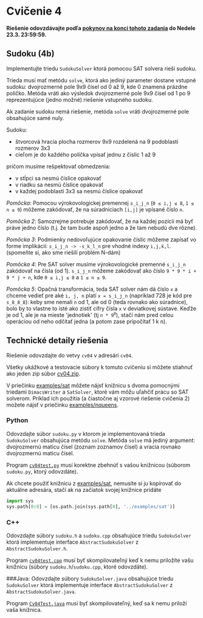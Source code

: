 Cvičenie 4
==========

**Riešenie odovzdávajte podľa
[pokynov na konci tohoto zadania](#technické-detaily-riešenia)
do Nedele 23.3.  23:59:59.**

## Sudoku (4b)

Implementujte triedu `SudokuSolver` ktorá pomocou SAT solvera rieši sudoku.

Trieda musí mať metódu `solve`, ktorá ako jediný parameter dostane vstupné sudoku:
dvojrozmerné pole 9x9 čísel od 0 až 9, kde 0 znamená prázdne políčko. Metóda vráti ako výsledok
dvojrozmerné pole 9x9 čísel od 1 po 9 reprezentujúce (jedno možné) riešenie vstupného sudoku.

Ak zadanie sudoku nemá riešenie, metóda `solve` vráti dvojrozmerné pole obsahujúce samé nuly.

Sudoku:

* štvorcová hracia plocha rozmerov 9x9 rozdelená na 9 podoblastí rozmerov 3x3
* cieľom je do každého políčka vpísať jednu z číslic 1 až 9

pričom musíme rešpektovať obmedzenia:

* v stĺpci sa nesmú číslice opakovať
* v riadku sa nesmú číslice opakovať
* v každej podoblasti 3x3 sa nesmú číslice opakovať

*Pomôcka*: Pomocou výrokovologickej premennej <code>s\_i\_j\_n</code> (<code>0
&le; i,j &le; 8</code>, <code>1 &le; n &le; 9</code>) môžeme zakódovať, že na
súradniciach <code>[i,j]</code> je vpísané číslo <code>n</code>.

*Pomôcka 2*: Samozrejme potrebuje zakódovať, že na každej pozícii má byť práve
jedno číslo (t.j. že tam bude aspoň jedno a že tam nebudú dve rôzne).

*Pomôcka 3*: Podmienky nedovoľujúce opakovanie číslic môžeme zapísať vo forme
implikácií: <code>s\_i\_j\_n -> -s\_k\_l\_n</code> pre vhodné indexy
<code>i,j,k,l</code>.  (spomeňte si, ako sme riešili problém N-dám)


*Pomôcka 4*: Pre SAT solver musíme výrokovologické premenné <code>s\_i\_j\_n</code>
zakódovať na čísla (od 1). <code>s\_i\_j\_n</code> môžeme zakódovať ako číslo
<code>9 * 9 * i + 9 * j + n</code>, kde <code>0 &le; i,j &le; 8</code> a
<code>1 &le; n &le; 9</code>.

*Pomôcka 5*: Opačná transformácia, teda SAT solver nám dá číslo <code>x</code>
a chceme vedieť pre aké <code>i, j, n</code> platí <code>x = s\_i\_j\_n</code>
(napríklad 728 je kód pre <code>s\_8\_8\_8</code>): keby sme nemali <code>n</code>
od 1, ale od 0 (teda rovnako ako súradnice), bolo by to vlastne to isté ako
zistiť cifry čísla <code>x</code> v deviatkovej sústave. Keďže <n> je od 1, ale
je na mieste 'jednotiek' (tj <code>n * 9<sup>0</sup></code>), stačí nám pred
celou operáciou od neho odčítať jedna (a potom zase pripočítať 1 k n).



## Technické detaily riešenia

Riešenie odovzdajte do vetvy `cv04` v adresári `cv04`.

Všetky ukážkové a testovacie súbory k tomuto cvičeniu si môžete stiahnuť
ako jeden zip súbor
[cv04.zip](https://github.com/FMFI-UK-1-AIN-411-2014/udvl/archive/cv04.zip).

V priečinku [examples/sat](../examples/sat) môžete nájsť knižnicu s dvoma
pomocnými triedami `DimacsWriter` a `SatSolver`, ktoré vám môžu uľahčiť prácu
so SAT solverom. Príklad ich použitia (a čiastočne aj vzorové riešenie cvičenia
2) možete nájsť v priečinku [examples/nqueens](../examples/nqueens/).

### Python
Odovzdajte súbor `sudoku.py` v ktorom je implementovaná trieda `SudokuSolver`
obsahujúca metódu `solve`. Metóda `solve` má jediný argument: dvojrozmernú
maticu čísel (zoznam zoznamov čísel) a vracia rovnako dvojrozmernú maticu
čísel.

Program [`cv04test.py`](cv04test.py) musí korektne zbehnúť s vašou knižnicou
(súborom `sudoku.py`, ktorý odovzdáte).

Ak chcete použiť knižnicu z [examples/sat](../examples/sat), nemusíte si ju
kopírovať do aktuálne adresára, stačí ak na začiatok svojej knižnice pridáte
```python
import sys
sys.path[0:0] = [os.path.join(sys.path[0], '../examples/sat')]
```

### C++
Odovzdajte súbory `sudoku.h` a `sudoku.cpp` obsahujúce triedu `SudokuSolver`
ktorá implementuje interface `AbstractSudokuSolver` z `AbstractSudokuSolver.h`.

Program [`cv04test.cpp`](cv04test.cpp) musí byť skompilovateľný keď k nemu
priložíte vašu knižnicu (súbory `sudoku.h`/`sudoku.cpp`, ktoré odovzdáte).

###Java:
Odovzdajte súbory `SudokuSolver.java` obsahujúce triedu `SudokuSolver` ktorá
implementuje interface `AbstractSudokuSolver` z `AbstractSudokuSolver.java`.

Program [`Cv04Test.java`](Cv04Test.java) musí byť skompilovateľný, keď sa k
nemu priloží vaša knižnica.
